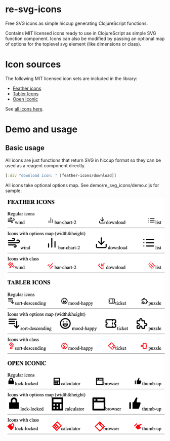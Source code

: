 # re-svg-icons

Free SVG icons as simple hiccup generating ClojureScript functions.

Contains MIT licensed icons ready to use in ClojureScript as simple SVG function
component. Icons can also be modified by passing an optional map of options for
the toplevel svg element (like dimensions or class).

# Icon sources

The following MIT licensed icon sets are included in the library:

* [Feather icons](https://github.com/feathericons/feather)
* [Tabler Icons](https://github.com/tabler/tabler-icons)
* [Open Iconic](https://github.com/iconic/open-iconic)

See [all icons here](demo/all-icons.html?raw=true).

# Demo and usage

## Basic usage

All icons are just functions that return SVG in hiccup format so
they can be used as a reagent component directly.

```clojure
[:div "download icon: " [feather-icons/download]]
```

All icons take optional options map.
See demo/re_svg_icons/demo.cljs for sample:

![](demo/demo.png?raw=true)
